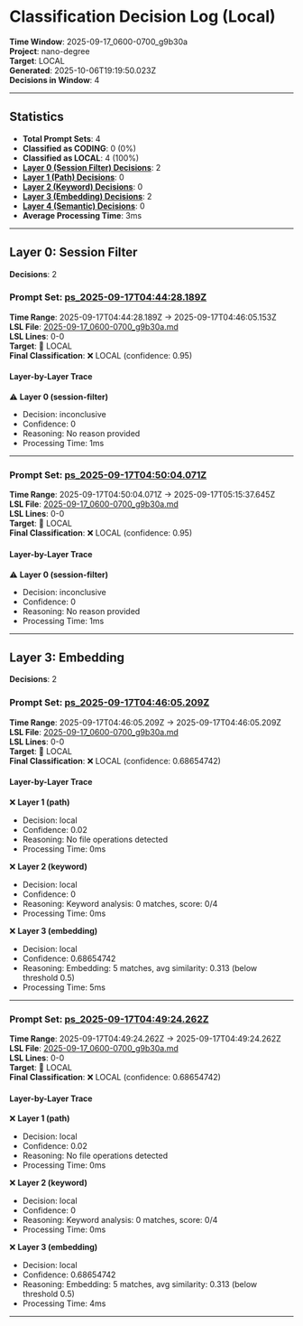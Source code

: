 # Classification Decision Log (Local)

**Time Window**: 2025-09-17_0600-0700_g9b30a<br>
**Project**: nano-degree<br>
**Target**: LOCAL<br>
**Generated**: 2025-10-06T19:19:50.023Z<br>
**Decisions in Window**: 4

---

## Statistics

- **Total Prompt Sets**: 4
- **Classified as CODING**: 0 (0%)
- **Classified as LOCAL**: 4 (100%)
- **[Layer 0 (Session Filter) Decisions](#layer-0-session-filter)**: 2
- **[Layer 1 (Path) Decisions](#layer-1-path)**: 0
- **[Layer 2 (Keyword) Decisions](#layer-2-keyword)**: 0
- **[Layer 3 (Embedding) Decisions](#layer-3-embedding)**: 2
- **[Layer 4 (Semantic) Decisions](#layer-4-semantic)**: 0
- **Average Processing Time**: 3ms

---

## Layer 0: Session Filter

**Decisions**: 2

### Prompt Set: [ps_2025-09-17T04:44:28.189Z](../../history/2025-09-17_0600-0700_g9b30a.md#ps_2025-09-17T04:44:28.189Z)

**Time Range**: 2025-09-17T04:44:28.189Z → 2025-09-17T04:46:05.153Z<br>
**LSL File**: [2025-09-17_0600-0700_g9b30a.md](../../history/2025-09-17_0600-0700_g9b30a.md#ps_2025-09-17T04:44:28.189Z)<br>
**LSL Lines**: 0-0<br>
**Target**: 📍 LOCAL<br>
**Final Classification**: ❌ LOCAL (confidence: 0.95)

#### Layer-by-Layer Trace

⚠️ **Layer 0 (session-filter)**
- Decision: inconclusive
- Confidence: 0
- Reasoning: No reason provided
- Processing Time: 1ms

---

### Prompt Set: [ps_2025-09-17T04:50:04.071Z](../../history/2025-09-17_0600-0700_g9b30a.md#ps_2025-09-17T04:50:04.071Z)

**Time Range**: 2025-09-17T04:50:04.071Z → 2025-09-17T05:15:37.645Z<br>
**LSL File**: [2025-09-17_0600-0700_g9b30a.md](../../history/2025-09-17_0600-0700_g9b30a.md#ps_2025-09-17T04:50:04.071Z)<br>
**LSL Lines**: 0-0<br>
**Target**: 📍 LOCAL<br>
**Final Classification**: ❌ LOCAL (confidence: 0.95)

#### Layer-by-Layer Trace

⚠️ **Layer 0 (session-filter)**
- Decision: inconclusive
- Confidence: 0
- Reasoning: No reason provided
- Processing Time: 1ms

---

## Layer 3: Embedding

**Decisions**: 2

### Prompt Set: [ps_2025-09-17T04:46:05.209Z](../../history/2025-09-17_0600-0700_g9b30a.md#ps_2025-09-17T04:46:05.209Z)

**Time Range**: 2025-09-17T04:46:05.209Z → 2025-09-17T04:46:05.209Z<br>
**LSL File**: [2025-09-17_0600-0700_g9b30a.md](../../history/2025-09-17_0600-0700_g9b30a.md#ps_2025-09-17T04:46:05.209Z)<br>
**LSL Lines**: 0-0<br>
**Target**: 📍 LOCAL<br>
**Final Classification**: ❌ LOCAL (confidence: 0.68654742)

#### Layer-by-Layer Trace

❌ **Layer 1 (path)**
- Decision: local
- Confidence: 0.02
- Reasoning: No file operations detected
- Processing Time: 0ms

❌ **Layer 2 (keyword)**
- Decision: local
- Confidence: 0
- Reasoning: Keyword analysis: 0 matches, score: 0/4
- Processing Time: 0ms

❌ **Layer 3 (embedding)**
- Decision: local
- Confidence: 0.68654742
- Reasoning: Embedding: 5 matches, avg similarity: 0.313 (below threshold 0.5)
- Processing Time: 5ms

---

### Prompt Set: [ps_2025-09-17T04:49:24.262Z](../../history/2025-09-17_0600-0700_g9b30a.md#ps_2025-09-17T04:49:24.262Z)

**Time Range**: 2025-09-17T04:49:24.262Z → 2025-09-17T04:49:24.262Z<br>
**LSL File**: [2025-09-17_0600-0700_g9b30a.md](../../history/2025-09-17_0600-0700_g9b30a.md#ps_2025-09-17T04:49:24.262Z)<br>
**LSL Lines**: 0-0<br>
**Target**: 📍 LOCAL<br>
**Final Classification**: ❌ LOCAL (confidence: 0.68654742)

#### Layer-by-Layer Trace

❌ **Layer 1 (path)**
- Decision: local
- Confidence: 0.02
- Reasoning: No file operations detected
- Processing Time: 0ms

❌ **Layer 2 (keyword)**
- Decision: local
- Confidence: 0
- Reasoning: Keyword analysis: 0 matches, score: 0/4
- Processing Time: 0ms

❌ **Layer 3 (embedding)**
- Decision: local
- Confidence: 0.68654742
- Reasoning: Embedding: 5 matches, avg similarity: 0.313 (below threshold 0.5)
- Processing Time: 4ms

---

